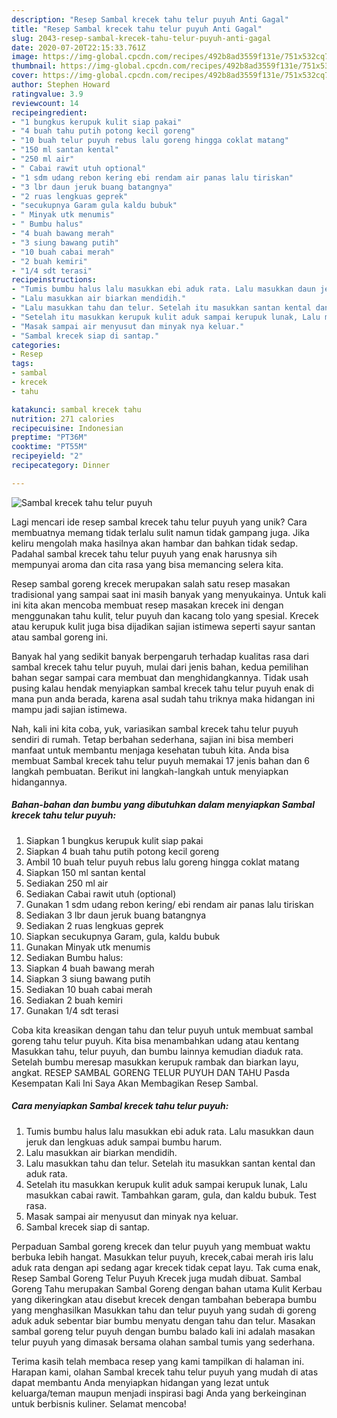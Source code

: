 ```yaml
---
description: "Resep Sambal krecek tahu telur puyuh Anti Gagal"
title: "Resep Sambal krecek tahu telur puyuh Anti Gagal"
slug: 2043-resep-sambal-krecek-tahu-telur-puyuh-anti-gagal
date: 2020-07-20T22:15:33.761Z
image: https://img-global.cpcdn.com/recipes/492b8ad3559f131e/751x532cq70/sambal-krecek-tahu-telur-puyuh-foto-resep-utama.jpg
thumbnail: https://img-global.cpcdn.com/recipes/492b8ad3559f131e/751x532cq70/sambal-krecek-tahu-telur-puyuh-foto-resep-utama.jpg
cover: https://img-global.cpcdn.com/recipes/492b8ad3559f131e/751x532cq70/sambal-krecek-tahu-telur-puyuh-foto-resep-utama.jpg
author: Stephen Howard
ratingvalue: 3.9
reviewcount: 14
recipeingredient:
- "1 bungkus kerupuk kulit siap pakai"
- "4 buah tahu putih potong kecil goreng"
- "10 buah telur puyuh rebus lalu goreng hingga coklat matang"
- "150 ml santan kental"
- "250 ml air"
- " Cabai rawit utuh optional"
- "1 sdm udang rebon kering ebi rendam air panas lalu tiriskan"
- "3 lbr daun jeruk buang batangnya"
- "2 ruas lengkuas geprek"
- "secukupnya Garam gula kaldu bubuk"
- " Minyak utk menumis"
- " Bumbu halus"
- "4 buah bawang merah"
- "3 siung bawang putih"
- "10 buah cabai merah"
- "2 buah kemiri"
- "1/4 sdt terasi"
recipeinstructions:
- "Tumis bumbu halus lalu masukkan ebi aduk rata. Lalu masukkan daun jeruk dan lengkuas aduk sampai bumbu harum."
- "Lalu masukkan air biarkan mendidih."
- "Lalu masukkan tahu dan telur. Setelah itu masukkan santan kental dan aduk rata."
- "Setelah itu masukkan kerupuk kulit aduk sampai kerupuk lunak, Lalu masukkan cabai rawit. Tambahkan garam, gula, dan kaldu bubuk. Test rasa."
- "Masak sampai air menyusut dan minyak nya keluar."
- "Sambal krecek siap di santap."
categories:
- Resep
tags:
- sambal
- krecek
- tahu

katakunci: sambal krecek tahu 
nutrition: 271 calories
recipecuisine: Indonesian
preptime: "PT36M"
cooktime: "PT55M"
recipeyield: "2"
recipecategory: Dinner

---
```



![Sambal krecek tahu telur puyuh](https://img-global.cpcdn.com/recipes/492b8ad3559f131e/751x532cq70/sambal-krecek-tahu-telur-puyuh-foto-resep-utama.jpg)

Lagi mencari ide resep sambal krecek tahu telur puyuh yang unik? Cara membuatnya memang tidak terlalu sulit namun tidak gampang juga. Jika keliru mengolah maka hasilnya akan hambar dan bahkan tidak sedap. Padahal sambal krecek tahu telur puyuh yang enak harusnya sih mempunyai aroma dan cita rasa yang bisa memancing selera kita.

Resep sambal goreng krecek merupakan salah satu resep masakan tradisional yang sampai saat ini masih banyak yang menyukainya. Untuk kali ini kita akan mencoba membuat resep masakan krecek ini dengan menggunakan tahu kulit, telur puyuh dan kacang tolo yang spesial. Krecek atau kerupuk kulit juga bisa dijadikan sajian istimewa seperti sayur santan atau sambal goreng ini.

Banyak hal yang sedikit banyak berpengaruh terhadap kualitas rasa dari sambal krecek tahu telur puyuh, mulai dari jenis bahan, kedua pemilihan bahan segar sampai cara membuat dan menghidangkannya. Tidak usah pusing kalau hendak menyiapkan sambal krecek tahu telur puyuh enak di mana pun anda berada, karena asal sudah tahu triknya maka hidangan ini mampu jadi sajian istimewa.


Nah, kali ini kita coba, yuk, variasikan sambal krecek tahu telur puyuh sendiri di rumah. Tetap berbahan sederhana, sajian ini bisa memberi manfaat untuk membantu menjaga kesehatan tubuh kita. Anda bisa membuat Sambal krecek tahu telur puyuh memakai 17 jenis bahan dan 6 langkah pembuatan. Berikut ini langkah-langkah untuk menyiapkan hidangannya.

<!--inarticleads1-->

##### Bahan-bahan dan bumbu yang dibutuhkan dalam menyiapkan Sambal krecek tahu telur puyuh:

1. Siapkan 1 bungkus kerupuk kulit siap pakai
1. Siapkan 4 buah tahu putih potong kecil goreng
1. Ambil 10 buah telur puyuh rebus lalu goreng hingga coklat matang
1. Siapkan 150 ml santan kental
1. Sediakan 250 ml air
1. Sediakan  Cabai rawit utuh (optional)
1. Gunakan 1 sdm udang rebon kering/ ebi rendam air panas lalu tiriskan
1. Sediakan 3 lbr daun jeruk buang batangnya
1. Sediakan 2 ruas lengkuas geprek
1. Siapkan secukupnya Garam, gula, kaldu bubuk
1. Gunakan  Minyak utk menumis
1. Sediakan  Bumbu halus:
1. Siapkan 4 buah bawang merah
1. Siapkan 3 siung bawang putih
1. Sediakan 10 buah cabai merah
1. Sediakan 2 buah kemiri
1. Gunakan 1/4 sdt terasi


Coba kita kreasikan dengan tahu dan telur puyuh untuk membuat sambal goreng tahu telur puyuh. Kita bisa menambahkan udang atau kentang Masukkan tahu, telur puyuh, dan bumbu lainnya kemudian diaduk rata. Setelah bumbu meresap masukkan kerupuk rambak dan biarkan layu, angkat. RESEP SAMBAL GORENG TELUR PUYUH DAN TAHU Pasda Kesempatan Kali Ini Saya Akan Membagikan Resep Sambal. 

<!--inarticleads2-->

##### Cara menyiapkan Sambal krecek tahu telur puyuh:

1. Tumis bumbu halus lalu masukkan ebi aduk rata. Lalu masukkan daun jeruk dan lengkuas aduk sampai bumbu harum.
1. Lalu masukkan air biarkan mendidih.
1. Lalu masukkan tahu dan telur. Setelah itu masukkan santan kental dan aduk rata.
1. Setelah itu masukkan kerupuk kulit aduk sampai kerupuk lunak, Lalu masukkan cabai rawit. Tambahkan garam, gula, dan kaldu bubuk. Test rasa.
1. Masak sampai air menyusut dan minyak nya keluar.
1. Sambal krecek siap di santap.


Perpaduan Sambal goreng krecek dan telur puyuh yang membuat waktu berbuka lebih hangat. Masukkan telur puyuh, krecek,cabai merah iris lalu aduk rata dengan api sedang agar krecek tidak cepat layu. Tak cuma enak, Resep Sambal Goreng Telur Puyuh Krecek juga mudah dibuat. Sambal Goreng Tahu merupakan Sambal Goreng dengan bahan utama Kulit Kerbau yang dikeringkan atau disebut krecek dengan tambahan beberapa bumbu yang menghasilkan Masukkan tahu dan telur puyuh yang sudah di goreng aduk aduk sebentar biar bumbu menyatu dengan tahu dan telur. Masakan sambal goreng telur puyuh dengan bumbu balado kali ini adalah masakan telur puyuh yang dimasak bersama olahan sambal tumis yang sederhana. 

Terima kasih telah membaca resep yang kami tampilkan di halaman ini. Harapan kami, olahan Sambal krecek tahu telur puyuh yang mudah di atas dapat membantu Anda menyiapkan hidangan yang lezat untuk keluarga/teman maupun menjadi inspirasi bagi Anda yang berkeinginan untuk berbisnis kuliner. Selamat mencoba!
